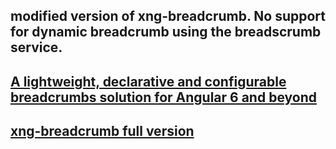 ## modified version of xng-breadcrumb. No support for dynamic breadcrumb using the breadscrumb service.

## [A lightweight, declarative and configurable breadcrumbs solution for Angular 6 and beyond ](https://www.npmjs.com/package/xng-breadcrumb)

## [xng-breadcrumb full version](https://github.com/udayvunnam/xng-breadcrumb)
